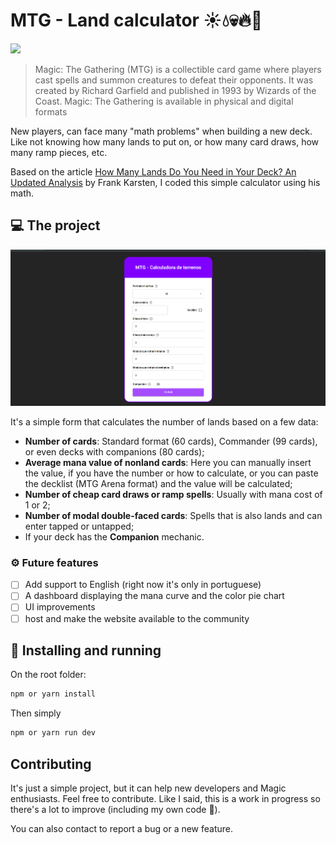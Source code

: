 # MTG - Land calculator ☀️💧💀🔥🌳

![](https://upload.wikimedia.org/wikipedia/commons/thumb/3/3f/Magicthegathering-logo.svg/768px-Magicthegathering-logo.svg.png?20160501122627)

> Magic: The Gathering (MTG) is a collectible card game where players cast spells and summon creatures to defeat their opponents. It was created by Richard Garfield and published in 1993 by Wizards of the Coast. Magic: The Gathering is available in physical and digital formats

New players, can face many "math problems" when building a new deck. Like not knowing how many lands to put on, or how many card draws, how many ramp pieces, etc.

Based on the article [How Many Lands Do You Need in Your Deck? An Updated Analysis](https://infinite.tcgplayer.com/article/How-Many-Lands-Do-You-Need-in-Your-Deck-An-Updated-Analysis/cd1c1a24-d439-4a8e-b369-b936edb0b38a/) by Frank Karsten, I coded this simple calculator using his math.

## 💻 The project

<img src="public/screenshot.png" alt="Screenshot">

It's a simple form that calculates the number of lands based on a few data:

- **Number of cards**: Standard format (60 cards), Commander (99 cards), or even decks with companions (80 cards);
- **Average mana value of nonland cards**: Here you can manually insert the value, if you have the number or how to calculate, or you can paste the decklist (MTG Arena format) and the value will be calculated;
- **Number of cheap card draws or ramp spells**: Usually with mana cost of 1 or 2;
- **Number of modal double-faced cards**: Spells that is also lands and can enter tapped or untapped;
- If your deck has the **Companion** mechanic.

### ⚙️ Future features

- [ ] Add support to English (right now it's only in portuguese)
- [ ] A dashboard displaying the mana curve and the color pie chart
- [ ] UI improvements
- [ ] host and make the website available to the community

## 🚀 Installing and running

On the root folder:

```sh
npm or yarn install
```

Then simply

```sh
npm or yarn run dev
```

## Contributing

It's just a simple project, but it can help new developers and Magic enthusiasts. Feel free to contribute. Like I said, this is a work in progress so there's a lot to improve (including my own code 🤗).

You can also contact to report a bug or a new feature.
